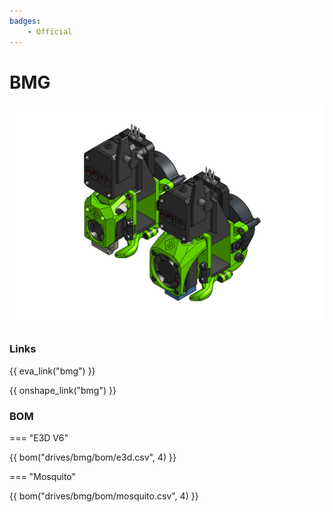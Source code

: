```yaml
---
badges:
    - Official
---
```

# BMG

![preview](assets/__ALL__.png)

### Links

{{ eva_link("bmg") }}

{{ onshape_link("bmg") }}

### BOM

=== "E3D V6"

{{ bom("drives/bmg/bom/e3d.csv", 4) }}

=== "Mosquito"

{{ bom("drives/bmg/bom/mosquito.csv", 4) }}
